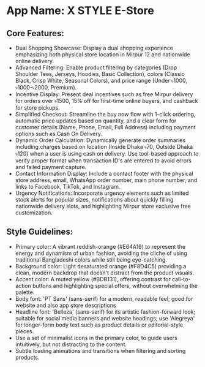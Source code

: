 # **App Name**: X STYLE E-Store

## Core Features:

- Dual Shopping Showcase: Display a dual shopping experience emphasizing both physical store location in Mirpur 12 and nationwide online delivery.
- Advanced Filtering: Enable product filtering by categories (Drop Shoulder Tees, Jerseys, Hoodies, Basic Collection), colors (Classic Black, Crisp White, Seasonal Colors), and price range (Under ৳1000, ৳1000-৳2000, Premium).
- Incentive Display: Present deal incentives such as free Mirpur delivery for orders over ৳1500, 15% off for first-time online buyers, and cashback for store pickups.
- Simplified Checkout: Streamline the buy now flow with 1-click ordering, automatic price updates based on quantity, and a clear form for customer details (Name, Phone, Email, Full Address) including payment options such as Cash On Delivery.
- Dynamic Order Calculation: Dynamically generate order summaries including charges based on location (Inside Dhaka ৳70, Outside Dhaka ৳120) when a user is using cash on delivery. Use tool-based approach to verify proper format when transaction ID's are entered to avoid errors and failed payment capture.
- Contact Information Display: Include a contact footer with the physical store address, email, WhatsApp order number, main phone number, and links to Facebook, TikTok, and Instagram.
- Urgency Notifications: Incorporate urgency elements such as limited stock alerts for popular sizes, notifications about quickly filling nationwide delivery slots, and highlighting Mirpur store exclusive free customization.

## Style Guidelines:

- Primary color: A vibrant reddish-orange (#E64A19) to represent the energy and dynamism of urban fashion, avoiding the cliche of using traditional Bangladeshi colors while still being eye-catching.
- Background color: Light desaturated orange (#F8D4C5) providing a clean, modern backdrop that doesn't distract from the product visuals.
- Accent color: A muted yellow (#BDB131), offering contrast for call-to-action buttons and highlighting special offers, without overwhelming the palette.
- Body font: 'PT Sans' (sans-serif) for a modern, readable feel; good for website and also app store descriptions
- Headline font: 'Belleza' (sans-serif) for its artistic fashion-forward look; suitable for social media banners and website headings; use 'Alegreya' for longer-form body text such as product details or editorial-style pieces.
- Use a set of minimalist icons in the primary color, to guide users intuitively, but not distracting to the content.
- Subtle loading animations and transitions when filtering and sorting products.